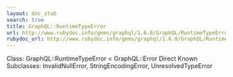 ```yaml
---
layout: doc_stub
search: true
title: GraphQL::RuntimeTypeError
url: http://www.rubydoc.info/gems/graphql/1.6.0/GraphQL/RuntimeTypeError
rubydoc_url: http://www.rubydoc.info/gems/graphql/1.6.0/GraphQL/RuntimeTypeError
---
```


Class: GraphQL::RuntimeTypeError < GraphQL::Error
Direct Known Subclasses:
InvalidNullError, StringEncodingError, UnresolvedTypeError

